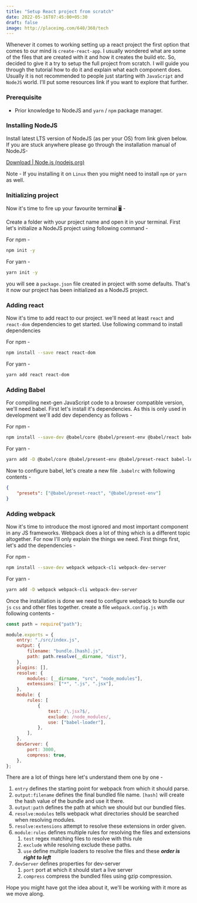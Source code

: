```yaml
---
title: "Setup React project from scratch"
date: 2022-05-16T07:45:00+05:30
draft: false
image: http://placeimg.com/640/360/tech
---
```


Whenever it comes to working setting up a react project the first option that comes to our mind is `create-react-app`. I usually wondered what are some of the files that are created with it and how it creates the build etc. So, decided to give it a try to setup the full project from scratch. I will guide you through the tutorial how to do it and explain what each component does. Usually it is not recommended to people just starting with `JavaScript` and `NodeJS` world. I'll put some resources link if you want to explore that further.

### Prerequisite

-   Prior knowledge to NodeJS and `yarn` / `npm` package manager.

### Installing NodeJS

Install latest LTS version of NodeJS (as per your OS) from link given below. If you are stuck anywhere please go through the installation manual of NodeJS-

[Download | Node.js (nodejs.org)](https://nodejs.org/en/download/)

Note - If you installing it on `Linux` then you might need to install `npm` or `yarn` as well.

### Initializing project

Now it's time to fire up your favourite terminal 🖥️ -

Create a folder with your project name and open it in your terminal. First let's initialize a NodeJS project using following command -

For npm -

```bash
npm init -y
```

For yarn -

```bash
yarn init -y
```

you will see a `package.json` file created in project with some defaults. That's it now our project has been initialized as a NodeJS project.

### Adding react

Now it's time to add react to our project. we'll need at least `react` and `react-dom` dependencies to get started. Use following command to install dependencies

For npm -

```bash
npm install --save react react-dom
```

For yarn -

```bash
yarn add react react-dom
```

### Adding Babel

For compiling next-gen JavaScript code to a browser compatible version, we'll need babel. First let's install it's dependencies. As this is only used in development we'll add dev dependency as follows -

For npm -

```bash
npm install --save-dev @babel/core @babel/present-env @babel/react babel-loader
```

For yarn -

```bash
yarn add -D @babel/core @babel/present-env @babel/preset-react babel-loader
```

Now to configure babel, let's create a new file `.babelrc` with following contents -

```json
{
	"presets": ["@babel/preset-react", "@babel/preset-env"]
}
```

### Adding webpack

Now it's time to introduce the most ignored and most important component in any JS frameworks. Webpack does a lot of thing which is a different topic altogether. For now I'll only explain the things we need.
First things first, let's add the dependencies -

For npm -

```bash
npm install --save-dev webpack webpack-cli webpack-dev-server
```

For yarn -

```bash
yarn add -D webpack webpack-cli webpack-dev-server
```

Once the installation is done we need to configure webpack to bundle our `js` `css` and other files together. create a file `webpack.config.js` with following contents -

```javascript
const path = require("path");

module.exports = {
	entry: "./src/index.js",
	output: {
		filename: "bundle.[hash].js",
		path: path.resolve(__dirname, "dist"),
	},
	plugins: [],
	resolve: {
		modules: [__dirname, "src", "node_modules"],
		extensions: ["*", ".js", ".jsx"],
	},
	module: {
		rules: [
			{
				test: /\.jsx?$/,
				exclude: /node_modules/,
				use: ["babel-loader"],
			},
		],
	},
	devServer: {
		port: 3000,
		compress: true,
	},
};
```

There are a lot of things here let's understand them one by one -

1. `entry` defines the starting point for webpack from which it should parse.
2. `output:filename` defines the final bundled file name. `[hash]` will create the hash value of the bundle and use it there.
3. `output:path` defines the path at which we should but our bundled files.
4. `resolve:modules` tells webpack what directories should be searched when resolving modules.
5. `resolve:extensions` attempt to resolve these extensions in order given.
6. `module:rules` defines multiple rules for resolving the files and extensions
    1. `test` regex matching files to resolve with this rule
    2. `exclude` while resolving exclude these paths.
    3. `use` define multiple loaders to resolve the files and these **_order is right to left_**
7. `devServer` defines properties for dev-server
    1. `port` port at which it should start a live server
    2. `compress` compress the bundled files using gzip compression.

Hope you might have got the idea about it, we'll be working with it more as we move along.
